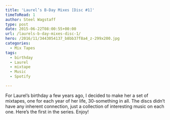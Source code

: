 ```yaml
---
title: 'Laurel’s B-Day Mixes [Disc #1]'
timeToRead: 1 
author: Steel Wagstaff
type: post
date: 2015-06-22T08:00:55+00:00
url: /laurels-b-day-mixes-disc-1/
hero: /2016/11/3443054137_b8bb37f8a4_z-299x200.jpg
categories:
  - Mix Tapes
tags:
  - birthday
  - Laurel
  - mixtape
  - Music
  - Spotify

---
```

For Laurel&#8217;s birthday a few years ago, I decided to make her a set of mixtapes, one for each year of her life, 30-something in all. The discs didn&#8217;t have any inherent connection, just a collection of interesting music on each one. Here&#8217;s the first in the series. Enjoy!